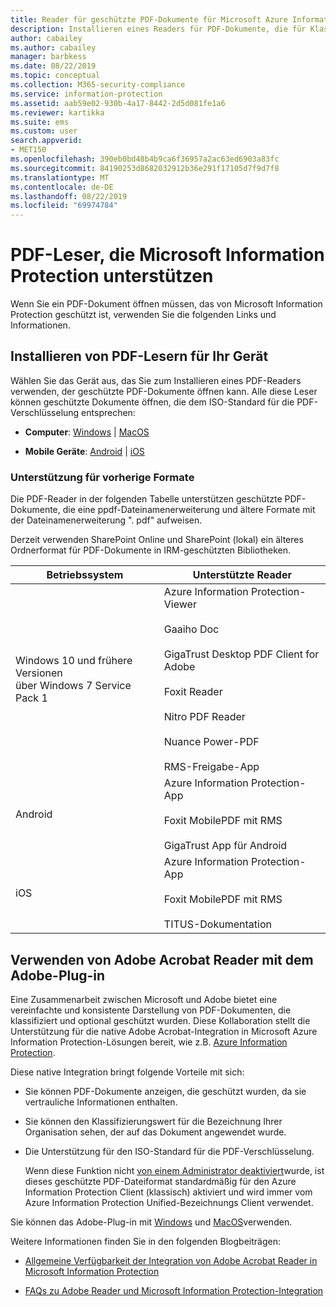 ```yaml
---
title: Reader für geschützte PDF-Dokumente für Microsoft Azure Information Protection
description: Installieren eines Readers für PDF-Dokumente, die für Klassifizierung und Schutz bezeichnet werden
author: cabailey
ms.author: cabailey
manager: barbkess
ms.date: 08/22/2019
ms.topic: conceptual
ms.collection: M365-security-compliance
ms.service: information-protection
ms.assetid: aab59e02-930b-4a17-8442-2d5d081fe1a6
ms.reviewer: kartikka
ms.suite: ems
ms.custom: user
search.appverid:
- MET150
ms.openlocfilehash: 390eb0bd48b4b9ca6f36957a2ac63ed6903a83fc
ms.sourcegitcommit: 84190253d8682032912b36e291f17105d7f9d7f8
ms.translationtype: MT
ms.contentlocale: de-DE
ms.lasthandoff: 08/22/2019
ms.locfileid: "69974784"
---
```

# <a name="pdf-readers-that-support-microsoft-information-protection"></a>PDF-Leser, die Microsoft Information Protection unterstützen

Wenn Sie ein PDF-Dokument öffnen müssen, das von Microsoft Information Protection geschützt ist, verwenden Sie die folgenden Links und Informationen.

## <a name="install-pdf-readers-for-your-device"></a>Installieren von PDF-Lesern für Ihr Gerät

Wählen Sie das Gerät aus, das Sie zum Installieren eines PDF-Readers verwenden, der geschützte PDF-Dokumente öffnen kann. Alle diese Leser können geschützte Dokumente öffnen, die dem ISO-Standard für die PDF-Verschlüsselung entsprechen:

- **Computer**: [Windows](protected-pdf-readers-windows.md) | [MacOS](protected-pdf-readers-mac.md)

- **Mobile Geräte**: [Android](protected-pdf-readers-android.md) | [iOS](protected-pdf-readers-ios.md)

### <a name="support-for-previous-formats"></a>Unterstützung für vorherige Formate

Die PDF-Reader in der folgenden Tabelle unterstützen geschützte PDF-Dokumente, die eine ppdf-Dateinamenerweiterung und ältere Formate mit der Dateinamenerweiterung ". pdf" aufweisen. 

Derzeit verwenden SharePoint Online und SharePoint (lokal) ein älteres Ordnerformat für PDF-Dokumente in IRM-geschützten Bibliotheken.


|Betriebssystem|Unterstützte Reader|
|----------------|-----------------------------------|
|Windows 10 und frühere Versionen<br />über Windows 7 Service Pack 1|Azure Information Protection-Viewer<br /><br />Gaaiho Doc<br /><br />GigaTrust Desktop PDF Client for Adobe<br /><br />Foxit Reader<br /><br />Nitro PDF Reader<br /><br /> Nuance Power-PDF<br /><br />RMS-Freigabe-App|
|Android|Azure Information Protection-App<br /><br />Foxit MobilePDF mit RMS<br /><br />GigaTrust App für Android|
|iOS|Azure Information Protection-App<br /><br />Foxit MobilePDF mit RMS<br /><br />TITUS-Dokumentation|

## <a name="using-adobe-acrobat-reader-with-the-adobe-plug-in"></a>Verwenden von Adobe Acrobat Reader mit dem Adobe-Plug-in

Eine Zusammenarbeit zwischen Microsoft und Adobe bietet eine vereinfachte und konsistente Darstellung von PDF-Dokumenten, die klassifiziert und optional geschützt wurden. Diese Kollaboration stellt die Unterstützung für die native Adobe Acrobat-Integration in Microsoft Azure Information Protection-Lösungen bereit, wie z.B. [Azure Information Protection](../what-is-information-protection.md). 

Diese native Integration bringt folgende Vorteile mit sich:

- Sie können PDF-Dokumente anzeigen, die geschützt wurden, da sie vertrauliche Informationen enthalten.

- Sie können den Klassifizierungswert für die Bezeichnung Ihrer Organisation sehen, der auf das Dokument angewendet wurde.

- Die Unterstützung für den ISO-Standard für die PDF-Verschlüsselung.
    
    Wenn diese Funktion nicht [von einem Administrator deaktiviert](client-admin-guide-customizations.md#dont-protect-pdf-files-by-using-the-iso-standard-for-pdf-encryption)wurde, ist dieses geschützte PDF-Dateiformat standardmäßig für den Azure Information Protection Client (klassisch) aktiviert und wird immer vom Azure Information Protection Unified-Bezeichnungs Client verwendet.

Sie können das Adobe-Plug-in mit [Windows](protected-pdf-readers-windows.md) und [MacOS](protected-pdf-readers-mac.md)verwenden.

Weitere Informationen finden Sie in den folgenden Blogbeiträgen: 

- [Allgemeine Verfügbarkeit der Integration von Adobe Acrobat Reader in Microsoft Information Protection](https://techcommunity.microsoft.com/t5/Azure-Information-Protection/General-Availability-of-Adobe-Acrobat-Reader-Integration-with/ba-p/298396)

- [FAQs zu Adobe Reader und Microsoft Information Protection-Integration](https://techcommunity.microsoft.com/t5/Microsoft-Information-Protection/Adobe-reader-and-Microsoft-Information-Protection-integration/ba-p/482219)
